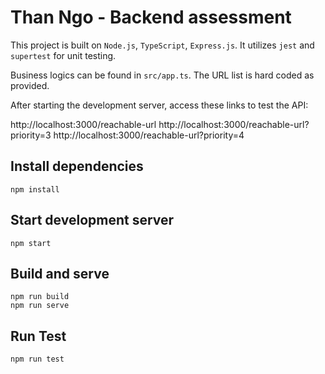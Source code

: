 # Than Ngo - Backend assessment

This project is built on `Node.js`, `TypeScript`, `Express.js`. It utilizes `jest` and `supertest` for unit testing.

Business logics can be found in `src/app.ts`.
The URL list is hard coded as provided.

After starting the development server, access these links to test the API:

http://localhost:3000/reachable-url
http://localhost:3000/reachable-url?priority=3
http://localhost:3000/reachable-url?priority=4

## Install dependencies
```
npm install
```

## Start development server
```
npm start
```

## Build and serve
```
npm run build
npm run serve
```

## Run Test
```
npm run test
```






